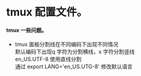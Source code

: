 # tmux 配置文件。

#### tmux 一些问题。
- tmux 面板分割线在不同编码下出现不同情况  
    默认编码下出现q 字符为分割横线，x 字符分割竖线  
    en_US.UTF-8 使用直线分割  
    通过 export LANG='en_US.UTG-8' 修改默认语言

